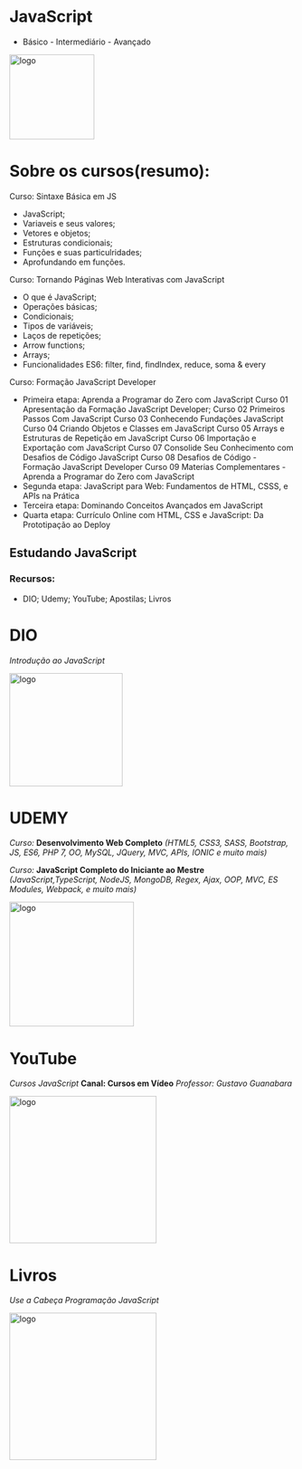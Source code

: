 # JavaScript
* Básico - Intermediário - Avançado

<img src="https://github.com/PBPaschoal/JS-Praticando/blob/main/Imagens/JS-Logo.png?raw=true" alt="logo" width="150px">

# Sobre os cursos(resumo):

Curso: Sintaxe Básica em JS
- JavaScript;
- Variaveis e seus valores;
- Vetores e objetos;
- Estruturas condicionais;
- Funções e suas particulridades;
- Aprofundando em funções.

Curso: Tornando Páginas Web Interativas com JavaScript
- O que é JavaScript;
- Operações básicas;
- Condicionais;
- Tipos de variáveis;
- Laços de repetições;
- Arrow functions;
- Arrays;
- Funcionalidades ES6: filter, find, findIndex, reduce, soma & every

Curso: Formação JavaScript Developer
- Primeira etapa: Aprenda a Programar do Zero com JavaScript
Curso 01 Apresentação da Formação JavaScript Developer;
Curso 02 Primeiros Passos Com JavaScript
Curso 03 Conhecendo Fundações JavaScript
Curso 04 Criando Objetos e Classes em JavaScript
Curso 05 Arrays e Estruturas de Repetição em JavaScript
Curso 06 Importação e Exportação com JavaScript
Curso 07 Consolide Seu Conhecimento com Desafios de Código JavaScript
Curso 08 Desafios de Código - Formação JavaScript Developer
Curso 09 Materias Complementares - Aprenda a Programar do Zero com JavaScript
- Segunda etapa: JavaScript para Web: Fundamentos de HTML, CSSS, e APIs na Prática
- Terceira etapa: Dominando Conceitos Avançados em JavaScript
- Quarta etapa: Currículo Online com HTML, CSS e JavaScript: Da Prototipação ao Deploy


## Estudando JavaScript
### Recursos:
* DIO; Udemy; YouTube; Apostilas; Livros

# DIO
*Introdução ao JavaScript*

<img src="https://github.com/PBPaschoal/JS-Praticando/blob/main/Imagens/Dio-Logo.png?raw=true" alt="logo" width="200px">

# UDEMY
*Curso:* **Desenvolvimento Web Completo** *(HTML5, CSS3, SASS, Bootstrap, JS, ES6, PHP 7, OO, MySQL, JQuery, MVC, APIs, IONIC e muito mais)*

*Curso:* **JavaScript Completo do Iniciante ao Mestre** *(JavaScript,TypeScript, NodeJS, MongoDB, Regex, Ajax, OOP, MVC, ES Modules, Webpack, e muito mais)*

<img src="https://github.com/PBPaschoal/JS-Praticando/blob/main/Imagens/Udemy-Logo.png?raw=true" alt="logo" width="220px">

# YouTube
*Cursos JavaScript* **Canal: Cursos em Vídeo** *Professor: Gustavo Guanabara*

<img src="https://github.com/PBPaschoal/JS-Praticando/blob/main/Imagens/YouTube-Logo.png?raw=true" alt="logo" width="260px">

# Livros
*Use a Cabeça Programação JavaScript*

<img src="https://github.com/PBPaschoal/JS-Praticando/blob/main/Imagens/Livro-Use-a-Cabe%C3%A7a-JavaScrupt.png?raw=true" alt="logo" width="260px">
